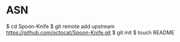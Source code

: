ASN
===
$ cd Spoon-Knife
$ git remote add upstream https://github.com/octocat/Spoon-Knife.git
$ git init
$ touch README
